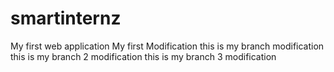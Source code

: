 # smartinternz
My first web application
My first Modification
this is my branch modification
this is my branch 2 modification
this is my branch 3 modification
